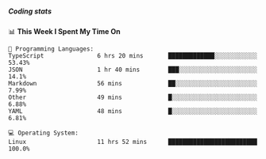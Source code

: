 ##### Coding stats
<!--START_SECTION:waka-->
📊 **This Week I Spent My Time On** 

```text
💬 Programming Languages: 
TypeScript               6 hrs 20 mins       █████████████░░░░░░░░░░░░   53.43% 
JSON                     1 hr 40 mins        ███░░░░░░░░░░░░░░░░░░░░░░   14.1% 
Markdown                 56 mins             ██░░░░░░░░░░░░░░░░░░░░░░░   7.99% 
Other                    49 mins             █░░░░░░░░░░░░░░░░░░░░░░░░   6.88% 
YAML                     48 mins             █░░░░░░░░░░░░░░░░░░░░░░░░   6.81%

💻 Operating System: 
Linux                    11 hrs 52 mins      █████████████████████████   100.0%

```


<!--END_SECTION:waka-->

